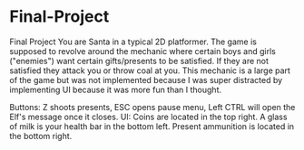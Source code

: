 # Final-Project
Final Project
You are Santa in a typical 2D platformer. The game is supposed to revolve around the mechanic where certain boys and girls ("enemies")
want certain gifts/presents to be satisfied. If they are not satisfied they attack you or throw coal at you. This mechanic is a large part
of the game but was not implemented because I was super distracted by implementing UI because it was more fun than I thought.

Buttons: Z shoots presents, ESC opens pause menu, Left CTRL will open the Elf's message once it closes.
UI: Coins are located in the top right. A glass of milk is your health bar in the bottom left. Present ammunition is located in the bottom right.
